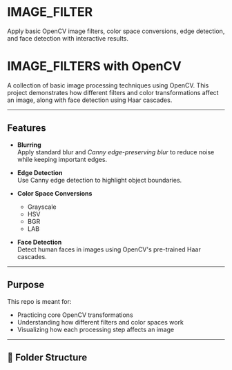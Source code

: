 # IMAGE_FILTER
Apply basic OpenCV image filters, color space conversions, edge detection, and face detection with interactive results.

#  IMAGE_FILTERS with OpenCV

A collection of basic image processing techniques using OpenCV. This project demonstrates how different filters and color transformations affect an image, along with face detection using Haar cascades.

---

##  Features

- **Blurring**  
  Apply standard blur and *Canny edge-preserving blur* to reduce noise while keeping important edges.

- **Edge Detection**  
  Use Canny edge detection to highlight object boundaries.

- **Color Space Conversions**
  - Grayscale
  - HSV
  - BGR
  - LAB

- **Face Detection**  
  Detect human faces in images using OpenCV's pre-trained Haar cascades.

---

##  Purpose

This repo is meant for:
- Practicing core OpenCV transformations
- Understanding how different filters and color spaces work
- Visualizing how each processing step affects an image

---

## 📂 Folder Structure

